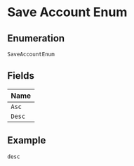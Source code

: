 
# Save Account Enum

## Enumeration

`SaveAccountEnum`

## Fields

| Name |
|  --- |
| `Asc` |
| `Desc` |

## Example

```
desc
```

